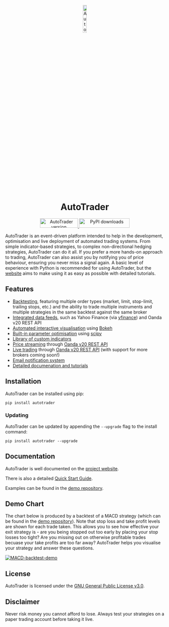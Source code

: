 <p align="center">
  <a href="https://kieran-mackle.github.io/AutoTrader/">
    <img src="https://user-images.githubusercontent.com/60687606/132320916-23445f43-dfdc-4949-9881-e18f622605d2.png" alt="AutoTrader Logo" width="15%" >
  </a>
</p>

<h1 align="center">AutoTrader</h1>

<p align="center">
  <a href="https://pypi.org/project/autotrader">
    <img src="https://img.shields.io/pypi/v/autotrader.svg?color=skyblue&style=for-the-badge" alt="AutoTrader version" width="120" height="30" >
  </a>
  
  <a href="https://pypi.org/project/autotrader">
    <img src="https://img.shields.io/pypi/dd/autotrader.svg?color=skyblue&style=for-the-badge" alt="PyPI downloads" width="160" height="30" >
  </a>
</p>


AutoTrader is an event-driven platform intended to help in the development, optimisation and live deployment of automated trading systems. 
From simple indicator-based strategies, to complex non-directional hedging strategies, AutoTrader can do it all. If you prefer a more hands-on 
approach to trading, AutoTrader can also assist you by notifying you of price behaviour, ensuring you never miss a signal again.
A basic level of experience with Python is recommended for using AutoTrader, but the [website](https://kieran-mackle.github.io/AutoTrader) 
aims to make using it as easy as possible with detailed tutorials.

## Features
- [Backtesting](https://kieran-mackle.github.io/AutoTrader/tutorials/backtesting), featuring multiple order types (market, limit, stop-limit, trailing stops, etc.) and the ability to trade multiple instruments and multiple strategies in the same backtest against the same broker
- [Integrated data feeds](https://kieran-mackle.github.io/AutoTrader/tutorials/price-data), such as Yahoo Finance (via [yfinance](https://pypi.org/project/yfinance/)) and Oanda v20 REST API
- [Automated interactive visualisation](https://kieran-mackle.github.io/AutoTrader/interactive-visualisation) using [Bokeh](https://bokeh.org/)
- [Built-in parameter optimisation](https://kieran-mackle.github.io/AutoTrader/tutorials/optimisation) using [scipy](https://docs.scipy.org/doc/scipy/reference/optimize.html)
- [Library of custom indicators](https://kieran-mackle.github.io/AutoTrader/docs/indicators)
- [Price streaming](https://kieran-mackle.github.io/AutoTrader/docs/autostream) through [Oanda v20 REST API](https://developer.oanda.com/rest-live-v20/introduction/)
- [Live trading](https://kieran-mackle.github.io/AutoTrader/supported-api) through [Oanda v20 REST API](https://developer.oanda.com/rest-live-v20/introduction/) (with support for more brokers coming soon!)
- [Email notification system](https://kieran-mackle.github.io/AutoTrader/docs/emailing)
- [Detailed documenation and tutorials](https://kieran-mackle.github.io/AutoTrader/tutorials/getting-autotrader)

## Installation
AutoTrader can be installed using pip:
```
pip install autotrader
```
### Updating
AutoTrader can be updated by appending the `--upgrade` flag to the install command:
```
pip install autotrader --upgrade
```

## Documentation
AutoTrader is well documented on the [project website](https://kieran-mackle.github.io/AutoTrader/docs).

There is also a detailed [Quick Start Guide](https://kieran-mackle.github.io/AutoTrader/tutorials/getting-autotrader).

Examples can be found in the [demo repository](https://github.com/kieran-mackle/autotrader-demo).


## Demo Chart
The chart below is produced by a backtest of a MACD strategy (which can be found in the 
[demo repository](https://github.com/kieran-mackle/autotrader-demo)). Note that stop loss and take profit levels are shown for each trade taken. 
This allows you to see how effective your exit strategy is - are you being stopped out too early by placing your stop losses too tight? 
Are you missing out on otherwise profitable trades becuase your take profits are too far away? AutoTrader helps you visualise your strategy
and answer these questions.

[![MACD-backtest-demo](https://user-images.githubusercontent.com/60687606/128127659-bf81fdd2-c246-4cd1-b86d-ef624cac50a7.png)](https://kieran-mackle.github.io/AutoTrader/interactive-visualisation)

## License
AutoTrader is licensed under the [GNU General Public License v3.0](https://www.gnu.org/licenses/gpl-3.0.en.html).

## Disclaimer
Never risk money you cannot afford to lose. Always test your strategies on a paper trading account before taking it live.
